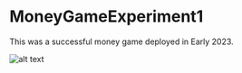 # MoneyGameExperiment1
This was a successful money game deployed in Early 2023. 

![alt text](https://github.com/jekdev1999/MoneyGameExperiment1/blob/master/I%20wake%20up.png)
